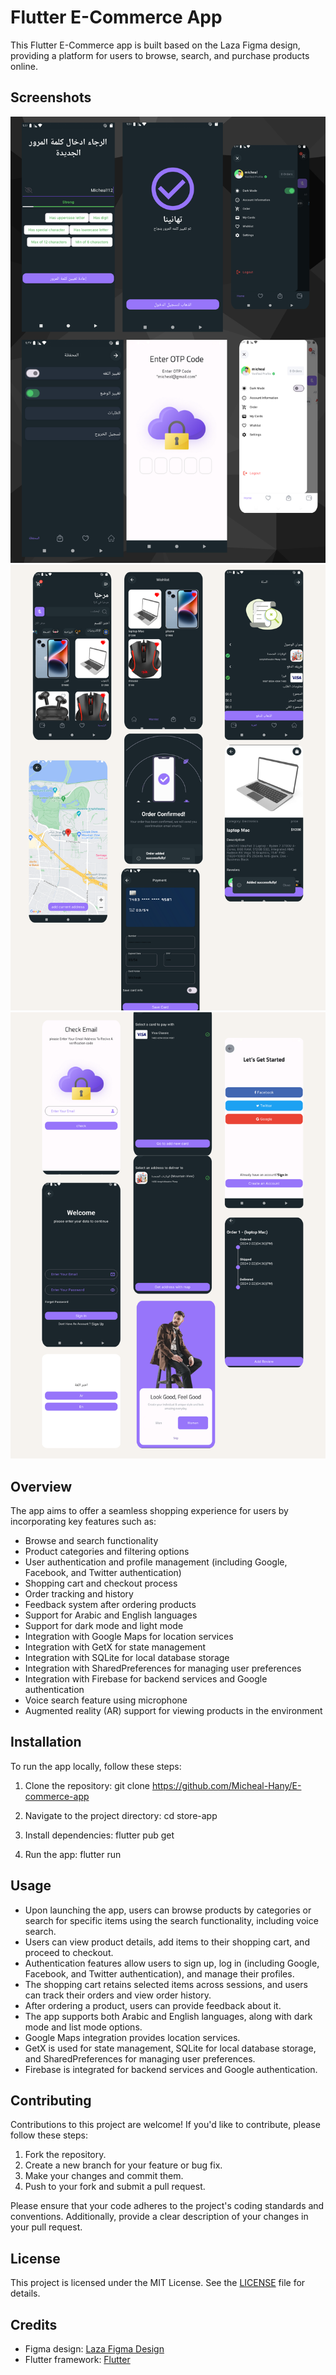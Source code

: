 # Flutter E-Commerce App

This Flutter E-Commerce app is built based on the Laza Figma design, providing a platform for users to browse, search, and purchase products online.

## Screenshots

![alt text](3-3.png) ![alt text](1-3.png) ![alt text](2-3.png)

## Overview

The app aims to offer a seamless shopping experience for users by incorporating key features such as:

- Browse and search functionality
- Product categories and filtering options
- User authentication and profile management (including Google, Facebook, and Twitter authentication)
- Shopping cart and checkout process
- Order tracking and history
- Feedback system after ordering products
- Support for Arabic and English languages
- Support for dark mode and light mode
- Integration with Google Maps for location services
- Integration with GetX for state management
- Integration with SQLite for local database storage
- Integration with SharedPreferences for managing user preferences
- Integration with Firebase for backend services and Google authentication
- Voice search feature using microphone
- Augmented reality (AR) support for viewing products in the environment

## Installation

To run the app locally, follow these steps:

1. Clone the repository: git clone https://github.com/Micheal-Hany/E-commerce-app

2. Navigate to the project directory: cd store-app

3. Install dependencies: flutter pub get

4. Run the app: flutter run

## Usage

- Upon launching the app, users can browse products by categories or search for specific items using the search functionality, including voice search.
- Users can view product details, add items to their shopping cart, and proceed to checkout.
- Authentication features allow users to sign up, log in (including Google, Facebook, and Twitter authentication), and manage their profiles.
- The shopping cart retains selected items across sessions, and users can track their orders and view order history.
- After ordering a product, users can provide feedback about it.
- The app supports both Arabic and English languages, along with dark mode and list mode options.
- Google Maps integration provides location services.
- GetX is used for state management, SQLite for local database storage, and SharedPreferences for managing user preferences.
- Firebase is integrated for backend services and Google authentication.

## Contributing

Contributions to this project are welcome! If you'd like to contribute, please follow these steps:

1. Fork the repository.
2. Create a new branch for your feature or bug fix.
3. Make your changes and commit them.
4. Push to your fork and submit a pull request.

Please ensure that your code adheres to the project's coding standards and conventions. Additionally, provide a clear description of your changes in your pull request.

## License

This project is licensed under the MIT License. See the [LICENSE](LICENSE) file for details.

## Credits

- Figma design: [Laza Figma Design](<https://www.figma.com/file/3jBzAL9c1qmRJjmSA9Z5Qv/Laza---Ecommerce-Mobile-App-UI-Kit-(Community)?type=design&mode=design>)
- Flutter framework: [Flutter](https://flutter.dev/)
